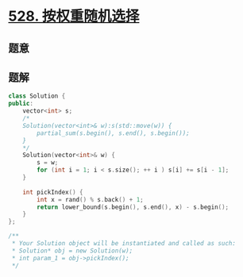 #  [528. 按权重随机选择](https://leetcode-cn.com/problems/random-pick-with-weight/)

## 题意



## 题解



```c++
class Solution {
public:
    vector<int> s;
    /*
    Solution(vector<int>& w):s(std::move(w)) {
        partial_sum(s.begin(), s.end(), s.begin());
    }
    */
    Solution(vector<int>& w) {
        s = w;
        for (int i = 1; i < s.size(); ++ i ) s[i] += s[i - 1];
    }
    
    int pickIndex() {
        int x = rand() % s.back() + 1;
        return lower_bound(s.begin(), s.end(), x) - s.begin();
    }
};

/**
 * Your Solution object will be instantiated and called as such:
 * Solution* obj = new Solution(w);
 * int param_1 = obj->pickIndex();
 */
```



```python3

```

